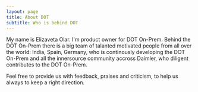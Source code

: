 ```yaml
---
layout: page
title: About DOT
subtitle: Who is behind DOT
---
```


My name is Elizaveta Olar. I'm product owner for DOT On-Prem. Behind the DOT On-Prem there is a big team of talanted motivated people from all over the world: India, Spain, Germany, who is continously developing the DOT On-Prem  and all the innersource community accross Daimler, who diligent contributes to the DOT On-Prem.

Feel free to provide us with feedback, praises and criticism, to help us always to keep a right direction.
